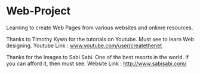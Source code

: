 Web-Project
===========

Learning to create Web Pages from various websites and onlinre resources.

Thanks to Timothy Kywn for the tutorials on Youtube. Must see to learn Web designing.
Youtube Link : www.youtube.com/user/createthenet

Thanks for the Images to Sabi Sabi. One of the best resorts in the world. If you can afford it, then must see.
Website Link : http://www.sabisabi.com/
